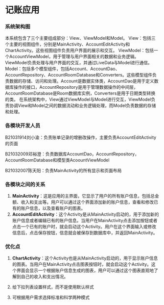 # 记账应用

### 系统架构图



本系统包含了三个主要组成部分：View、ViewModel和Model。
View：包括三个主要的视图组件，分别是MainActivity、AccountEditActivity和ChartActivity。这些视图组件负责用户界面的展示和交互。
ViewModel：包括一个AccountViewModel，用于管理与用户界面相关的数据和业务逻辑。ViewModel负责处理与用户界面的交互，并通过LiveData与Model进行通信。
Model：包括多个模型组件，包括Account、AccountDao、AccountRepository、AccountRoomDatabase和Converters。这些模型组件负责数据的存储、访问和处理。Account是数据实体类，AccountDao是用于定义数据库操作的接口，AccountRepository是用于管理数据操作的中间层，AccountRoomDatabase是Room数据库实例，Converters是用于日期类型转换的类。
在系统架构中，View通过ViewModel与Model进行交互，ViewModel负责协调View和Model之间的数据流动和业务逻辑处理，而Model负责数据的存储和处理。



### 各模块开发人员

B21031914刘小渝：负责账单记录的增删改操作，主要负责AccountEditActivity的页面

B21032009邓裕澄：负责数据库AccountDao，AccountRepository，AccountRoomDatabase和模型类AcoountViewModel

B21032007陈天阳：负责MainActivity的所有显示和页面布局



### 各模块之间的关系

1. **MainActivity**：这是应用的主界面，它显示了用户的所有账户信息，包括总金额、收入和支出等。用户可以通过这个界面添加新的账户信息，查看和修改已有的账户信息，以及查看账户的图表。
2. **AccountEditActivity**：这个Activity是从MainActivity启动的，用于添加新的账户信息或者编辑已有的账户信息。当用户在MainActivity点击添加按钮或者点击一个已有的账户时，就会启动这个Activity。用户在这个界面输入或修改信息后，点击保存按钮，信息就会被保存到数据库中，并返回MainActivity。



### 优化点

1. **ChartActivity**：这个Activity也是从MainActivity启动的，用于显示账户信息的图表。当用户在MainActivity点击图表按钮时，就会启动这个Activity。这个界面会显示一个根据账户信息生成的图表，用户可以通过这个图表直观地了解到自己的收入和支出情况。

2. 给下拉列表设置样式，而不是使用默认样式
3. 可根据用户需求选择标准和科学两种模式
